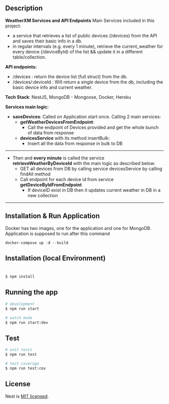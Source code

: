 ## Description

**WeatherXM Services and API Endpoints**
Main Services included in this project:
- a service that retrieves a list of public devices (/devices) from the API and saves their basic info in a db.
- in regular intervals (e.g. every 1 minute), retrieve the current_weather for every device (/deviceById) of the list && update it in a different table/collection.

**API endpoints:**
- /devices : return the device list (full struct) from the db.
- /devices/:deviceId : Will return a single device from the db, including the basic device info and current weather.

**Tech Stack**: NestJS, MongoDB - Mongoose, Docker, Heroku

**Services main logic:** 
- **saveDevices**: Called on Application start once. Calling 2 main services:
  - **getWeatherDevicesFromEndpoint**: 
    - Call the endpoint of Devices provided and get the whole bunch of data from response
  - **devicesService** with its method insertBulk:
    - Insert all the data from response in bulk to DB
----

- Then and **every minute** is called the service **retrieveWeatherByDeviceId** with the main logic as described below:
  - GET all devices from DB by calling service devicesService by calling findAll method
  - Call endpoint for each device id from service **getDeviceByIdFromEndpoint**
    - If deviceID exist in DB then it updates current weather in DB in a new collection


---

## Installation & Run Application
Docker has two images, one for the application and one for MongoDB.
Application is supposed to run after this command
``` 
docker-compose up -d --build
```

## Installation (local Environment)
# 
```bash
$ npm install
```

## Running the app

```bash
# development
$ npm run start

# watch mode
$ npm run start:dev
```

## Test

```bash
# unit tests
$ npm run test

# test coverage
$ npm run test:cov
```

## License

Nest is [MIT licensed](LICENSE).
